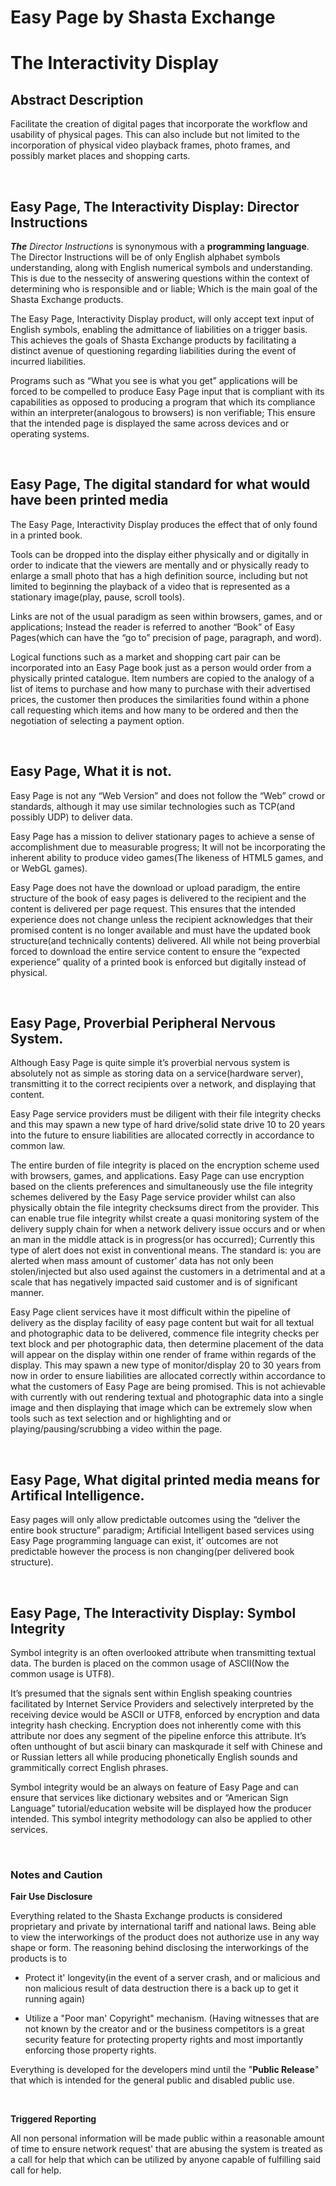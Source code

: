 # Easy Page by Shasta Exchange
# The Interactivity Display

## Abstract Description

Facilitate the creation of digital pages that incorporate the workflow and usability of physical pages. This can also include but not limited to the incorporation of physical video playback frames, photo frames, and possibly market places and shopping carts.

<br>

## Easy Page, The Interactivity Display: Director Instructions

***The*** *Director Instructions* is synonymous with a **programming language**. The Director Instructions will be of only English alphabet symbols understanding, along with English numerical symbols and understanding. This is due to the nessecity of answering questions within the context of determining who is responsible and or liable; Which is the main goal of the Shasta Exchange products.

The Easy Page, Interactivity Display product, will only accept text input of English symbols, enabling the admittance of liabilities on a trigger basis. This achieves the goals of Shasta Exchange products by facilitating a distinct avenue of questioning regarding liabilities during the event of incurred liabilities.

Programs such as “What you see is what you get” applications will be forced to be compelled to produce Easy Page input that is compliant with its capabilities as opposed to producing a program that which its compliance within an interpreter(analogous to browsers) is non verifiable; This ensure that the intended page is displayed the same across devices and or operating systems.

<br>

## Easy Page, The digital standard for what would have been printed media

The Easy Page, Interactivity Display produces the effect that of only found in a printed book.

Tools can be dropped into the display either physically and or digitally in order to indicate that the viewers are mentally and or physically ready to enlarge a small photo that has a high definition source, including but not limited to beginning the playback of a video that is represented as a stationary image(play, pause, scroll tools).

Links are not of the usual paradigm as seen within browsers, games, and or applications; Instead the reader is referred to another “Book” of Easy Pages(which can have the “go to” precision of page, paragraph, and word).

Logical functions such as a market and shopping cart pair can be incorporated into an Easy Page book just as a person would order from a physically printed catalogue. Item numbers are copied to the analogy of a list of items to purchase and how many to purchase with their advertised prices, the customer then produces the similarities found within a phone call requesting which items and how many to be ordered and then the negotiation of selecting a payment option.


<br>

## Easy Page, What it is not.

Easy Page is not any “Web Version” and does not follow the “Web” crowd or standards, although it may use similar technologies such as TCP(and possibly UDP) to deliver data.

Easy Page has a mission to deliver stationary pages to achieve a sense of accomplishment due to measurable progress; It will not be incorporating the inherent ability to produce video games(The likeness of HTML5 games, and or WebGL games).

Easy Page does not have the download or upload paradigm, the entire structure of the book of easy pages is delivered to the recipient and the content is delivered per page request. This ensures that the intended experience does not change unless the recipient acknowledges that their promised content is no longer available and must have the updated book structure(and technically contents) delivered. All while not being proverbial forced to download the entire service content to ensure the “expected experience” quality of a printed book is enforced but digitally instead of physical.

<br>

## Easy Page, Proverbial Peripheral Nervous System.

Although Easy Page is quite simple it’s proverbial nervous system is absolutely not as simple as storing data on a service(hardware server), transmitting it to the correct recipients over a network, and displaying that content.

Easy Page service providers must be diligent with their file integrity checks and this may spawn a new type of hard drive/solid state drive 10 to 20 years into the future to ensure liabilities are allocated correctly in accordance to common law.

The entire burden of file integrity is placed on the encryption scheme used with browsers, games, and applications. Easy Page can use encryption based on the clients preferences and simultaneously use the file integrity schemes delivered by the Easy Page service provider whilst can also physically obtain the file integrity checksums direct from the provider. This can enable true file integrity whilst create a quasi monitoring system of the delivery supply chain for when a network delivery issue occurs and or when an man in the middle attack is in progress(or has occurred); Currently this type of alert does not exist in conventional means. The standard is: you are alerted when mass amount of customer’ data has not only been stolen/injected but also used against the customers in a detrimental and at a scale that has negatively impacted said customer and is of significant manner.

Easy Page client services have it most difficult within the pipeline of delivery as the display facility of easy page content but wait for all textual and photographic data to be delivered, commence file integrity checks per text block and per photographic data, then determine placement of the data will appear on the display within one render of frame within regards of the display. This may spawn a new type of monitor/display 20 to 30 years from now in order to ensure liabilities are allocated correctly within accordance to what the customers of Easy Page are being promised. This is not achievable with currently with out rendering textual and photographic data into a single image and then displaying that image which can be extremely slow when tools such as text selection and or highlighting and or playing/pausing/scrubbing a video within the page.

<br>

## Easy Page, What digital printed media means for Artifical Intelligence.

Easy pages will only allow predictable outcomes using the “deliver the entire book structure” paradigm; Artificial Intelligent based services using Easy Page programming language can exist, it’ outcomes are not predictable however the process is non changing(per delivered book structure).

<br>

## Easy Page, The Interactivity Display: Symbol Integrity

Symbol integrity is an often overlooked attribute when transmitting textual data. The burden is placed on the common usage of ASCII(Now the common usage is UTF8).

It’s presumed that the signals sent within English speaking countries facilitated by Internet Service Providers and selectively interpreted by the receiving device would be ASCII or UTF8, enforced by encryption and data integrity hash checking. Encryption does not inherently come with this attribute nor does any segment of the pipeline enforce this attribute. It’s often unthought of but ascii binary can maskqurade it self with Chinese and or Russian letters all while producing phonetically English sounds and grammitically correct English phrases.

Symbol integrity would be an always on feature of Easy Page and can ensure that services like dictionary websites and or “American Sign Language” tutorial/education website will be displayed how the producer intended. This symbol integrity methodology can also be applied to other services.

<br>

### Notes and Caution

**Fair Use Disclosure**

Everything related to the Shasta Exchange products is considered proprietary and private by international tariff and national laws.
Being able to view the interworkings of the product does not authorize use in any way shape or form. The reasoning behind disclosing the interworkings of the products is to 
- Protect it' longevity(in the event of a server crash, and or malicious and non malicious result of data destruction there is a back up to get it running again)

- Utilize a "Poor man' Copyright" mechanism. (Having witnesses that are not known by the creator and or the business competitors is a great security feature for protecting property rights and most importantly enforcing those property rights.

Everything is developed for the developers mind until the "**Public Release**" that which is intended for the general public and disabled public use.

<br>

**Triggered Reporting**

All non personal information will be made public within a reasonable amount of time to ensure network request' that are abusing the system is treated as a call for help that which can be utilized by anyone capable of fulfilling said call for help.


